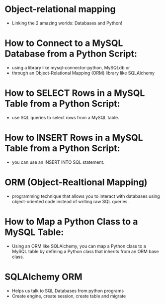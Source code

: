 # Object-relational mapping
* Linking the 2 amazing worlds: Databases and Python!

# How to Connect to a MySQL Database from a Python Script:
* using a library like mysql-connector-python, MySQLdb or
* through an Object-Relational Mapping (ORM) library like SQLAlchemy


# How to SELECT Rows in a MySQL Table from a Python Script:
* use SQL queries to select rows from a MySQL table.

# How to INSERT Rows in a MySQL Table from a Python Script:
* you can use an INSERT INTO SQL statement.

# ORM (Object-Realtional Mapping)
* programming technique that allows you to interact with databases using object-oriented code instead of writing raw SQL queries.

# How to Map a Python Class to a MySQL Table:
* Using an ORM like SQLAlchemy, you can map a Python class to a MySQL table by defining a Python class that inherits from an ORM base class.

# SQLAlchemy ORM
* Helps us talk to SQL Databases from python programs
* Create engine, create session, create table and migrate

